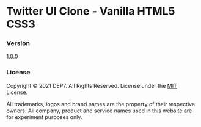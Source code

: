# Twitter UI Clone - Vanilla HTML5 CSS3 

### Version

1.0.0

### License

Copyright © 2021 DEP7. All Rights Reserved.
License under the [MIT](LICENSE.txt) License.

All trademarks, logos and brand names are the property of their respective owners.
All company, product and service names used in this website are for experiment purposes only.
